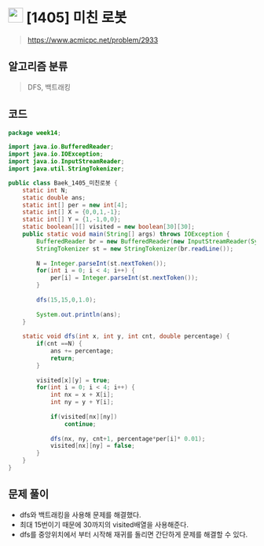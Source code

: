 # <img src="https://d2gd6pc034wcta.cloudfront.net/tier/11.svg" width="30"> [1405] 미친 로봇
> https://www.acmicpc.net/problem/2933
## 알고리즘 분류
> DFS, 백트래킹

## 코드
```java
package week14;

import java.io.BufferedReader;
import java.io.IOException;
import java.io.InputStreamReader;
import java.util.StringTokenizer;

public class Baek_1405_미친로봇 {
	static int N;
	static double ans;
	static int[] per = new int[4];
	static int[] X = {0,0,1,-1};
	static int[] Y = {1,-1,0,0};
	static boolean[][] visited = new boolean[30][30];
	public static void main(String[] args) throws IOException {
		BufferedReader br = new BufferedReader(new InputStreamReader(System.in));
		StringTokenizer st = new StringTokenizer(br.readLine());
		
		N = Integer.parseInt(st.nextToken());
		for(int i = 0; i < 4; i++) {
			per[i] = Integer.parseInt(st.nextToken());
		}
		
		dfs(15,15,0,1.0);
		
		System.out.println(ans);
	}
	
	static void dfs(int x, int y, int cnt, double percentage) {
		if(cnt ==N) {
			ans += percentage;
			return;
		}
		
		visited[x][y] = true;
		for(int i = 0; i < 4; i++) {
			int nx = x + X[i];
			int ny = y + Y[i];
			
			if(visited[nx][ny])
				continue;
			
			dfs(nx, ny, cnt+1, percentage*per[i]* 0.01);
			visited[nx][ny] = false;
		}
	}
}
```

## 문제 풀이
* dfs와 백트래킹을 사용해 문제를 해결했다.
* 최대 15번이기 때문에 30까지의 visited배열을 사용해준다.
* dfs를 중앙위치에서 부터 시작해 재귀를 돌리면 간단하게 문제를 해결할 수 있다.